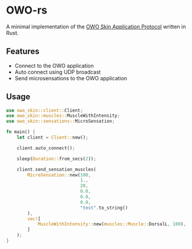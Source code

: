 # OWO-rs
A minimal implementation of the [OWO Skin Application Protocol](https://owogame.com/) written in Rust.

## Features
- Connect to the OWO application
- Auto connect using UDP broadcast
- Send microsensations to the OWO application

## Usage
```rust
use owo_skin::client::Client;
use owo_skin::muscles::MuscleWithIntensity;
use owo_skin::sensations::MicroSensation;

fn main() {
    let client = Client::new();

    client.auto_connect();

    sleep(Duration::from_secs(2));

    client.send_sensation_muscles(
        MicroSensation::new(100,
                            1.,
                            20,
                            0.0,
                            0.0,
                            0.0,
                            "test".to_string()
        ),
        vec![
            MuscleWithIntensity::new(muscles::Muscle::DorsalL, 100),
        ]
    );
}
```